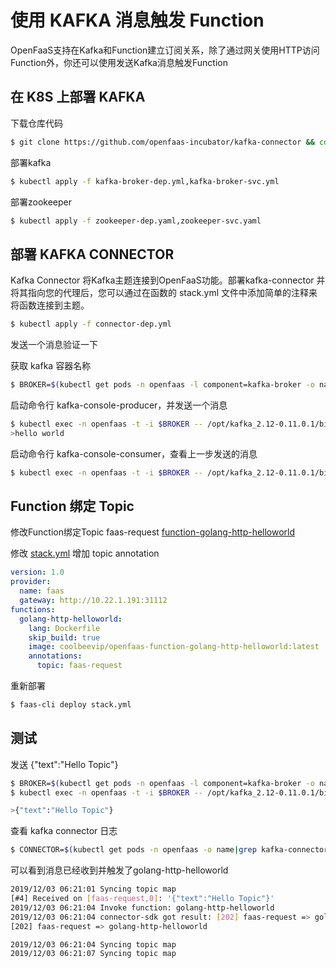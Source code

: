 # 使用 KAFKA 消息触发 Function

OpenFaaS支持在Kafka和Function建立订阅关系，除了通过网关使用HTTP访问Function外，你还可以使用发送Kafka消息触发Function

## 在 K8S 上部署 KAFKA

下载仓库代码

```bash
$ git clone https://github.com/openfaas-incubator/kafka-connector && cd kafka-connector/yaml/kubernetes
```

部署kafka

```bash
$ kubectl apply -f kafka-broker-dep.yml,kafka-broker-svc.yml
```

部署zookeeper

```bash
$ kubectl apply -f zookeeper-dep.yaml,zookeeper-svc.yaml
```

## 部署 KAFKA CONNECTOR

Kafka Connector 将Kafka主题连接到OpenFaaS功能。部署kafka-connector 并将其指向您的代理后，您可以通过在函数的 stack.yml 文件中添加简单的注释来将函数连接到主题。

```bash
$ kubectl apply -f connector-dep.yml
```

发送一个消息验证一下

获取 kafka 容器名称

```bash
$ BROKER=$(kubectl get pods -n openfaas -l component=kafka-broker -o name|cut -d'/' -f2)
```

启动命令行 kafka-console-producer，并发送一个消息

```bash
$ kubectl exec -n openfaas -t -i $BROKER -- /opt/kafka_2.12-0.11.0.1/bin/kafka-console-producer.sh --broker-list kafka:9092 --topic faas-request
>hello world
```

启动命令行 kafka-console-consumer，查看上一步发送的消息

```bash
$ kubectl exec -n openfaas -t -i $BROKER -- /opt/kafka_2.12-0.11.0.1/bin/kafka-console-consumer.sh --bootstrap-server kafka:9092 --topic faas-request --from-beginning
```

## Function 绑定 Topic

修改Function绑定Topic faas-request [function-golang-http-helloworld](https://github.com/coolbeevip/serverless-labs/blob/master/openfaas/function-golang-http-helloworld)

修改  [stack.yml](https://github.com/coolbeevip/serverless-labs/blob/master/openfaas/function-golang-http-helloworld/stack.yml) 增加 topic annotation

```yaml
version: 1.0
provider:
  name: faas
  gateway: http://10.22.1.191:31112
functions:
  golang-http-helloworld:
    lang: Dockerfile
    skip_build: true
    image: coolbeevip/openfaas-function-golang-http-helloworld:latest
    annotations:
      topic: faas-request
```

重新部署

```bash
$ faas-cli deploy stack.yml
```

## 测试

发送 {"text":"Hello Topic"}

```bash
$ BROKER=$(kubectl get pods -n openfaas -l component=kafka-broker -o name|cut -d'/' -f2)
$ kubectl exec -n openfaas -t -i $BROKER -- /opt/kafka_2.12-0.11.0.1/bin/kafka-console-producer.sh --broker-list kafka:9092 --topic faas-request

>{"text":"Hello Topic"}
```

查看 kafka connector 日志

```bash
$ CONNECTOR=$(kubectl get pods -n openfaas -o name|grep kafka-connector|cut -d'/' -f2) & kubectl logs -n openfaas -f --tail 100 $CONNECTOR
```

可以看到消息已经收到并触发了golang-http-helloworld

```bash
2019/12/03 06:21:01 Syncing topic map
[#4] Received on [faas-request,0]: '{"text":"Hello Topic"}'
2019/12/03 06:21:04 Invoke function: golang-http-helloworld
2019/12/03 06:21:04 connector-sdk got result: [202] faas-request => golang-http-helloworld (0) bytes
[202] faas-request => golang-http-helloworld

2019/12/03 06:21:04 Syncing topic map
2019/12/03 06:21:07 Syncing topic map
```

